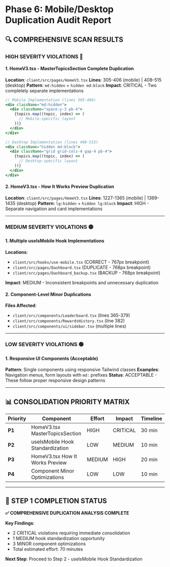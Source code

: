 # Phase 6: Mobile/Desktop Duplication Audit Report

## 🔍 **COMPREHENSIVE SCAN RESULTS**

### **HIGH SEVERITY VIOLATIONS** 🔴

#### **1. HomeV3.tsx - MasterTopicsSection Complete Duplication**
**Location**: `client/src/pages/HomeV3.tsx`
**Lines**: 305-406 (mobile) | 408-515 (desktop)
**Pattern**: `md:hidden` + `hidden md:block`
**Impact**: CRITICAL - Two completely separate implementations

```jsx
// Mobile Implementation (lines 305-406)
<div className="md:hidden">
  <div className="space-y-3 pb-4">
    {topics.map((topic, index) => (
      // Mobile-specific layout
    ))}
  </div>
</div>

// Desktop Implementation (lines 408-515)  
<div className="hidden md:block">
  <div className="grid grid-cols-4 gap-4 pb-4">
    {topics.map((topic, index) => (
      // Desktop-specific layout
    ))}
  </div>
</div>
```

#### **2. HomeV3.tsx - How It Works Preview Duplication**
**Location**: `client/src/pages/HomeV3.tsx`
**Lines**: 1227-1365 (mobile) | 1369-1435 (desktop)
**Pattern**: `lg:hidden` + `hidden lg:block`
**Impact**: HIGH - Separate navigation and card implementations

---

### **MEDIUM SEVERITY VIOLATIONS** 🟡

#### **1. Multiple useIsMobile Hook Implementations**
**Locations**: 
- `client/src/hooks/use-mobile.tsx` (CORRECT - 767px breakpoint)
- `client/src/pages/Dashboard.tsx` (DUPLICATE - 768px breakpoint)
- `client/src/pages/Dashboard_backup.tsx` (BACKUP - 768px breakpoint)

**Impact**: MEDIUM - Inconsistent breakpoints and unnecessary duplication

#### **2. Component-Level Minor Duplications**
**Files Affected**:
- `client/src/components/Leaderboard.tsx` (lines 365-379)
- `client/src/components/RewardsHistory.tsx` (line 382)
- `client/src/components/ui/sidebar.tsx` (multiple lines)

---

### **LOW SEVERITY VIOLATIONS** 🟢

#### **1. Responsive UI Components (Acceptable)**
**Pattern**: Single components using responsive Tailwind classes
**Examples**: Navigation menus, form layouts with `md:` prefixes
**Status**: ACCEPTABLE - These follow proper responsive design patterns

---

## 📊 **CONSOLIDATION PRIORITY MATRIX**

| **Priority** | **Component** | **Effort** | **Impact** | **Timeline** |
|--------------|---------------|------------|------------|--------------|
| **P1** | HomeV3.tsx MasterTopicsSection | HIGH | CRITICAL | 30 min |
| **P2** | useIsMobile Hook Standardization | LOW | MEDIUM | 10 min |
| **P3** | HomeV3.tsx How It Works Preview | MEDIUM | HIGH | 20 min |
| **P4** | Component Minor Optimizations | LOW | LOW | 10 min |

---

## 🎯 **STEP 1 COMPLETION STATUS**

**✅ COMPREHENSIVE DUPLICATION ANALYSIS COMPLETE**

**Key Findings**:
- 2 CRITICAL violations requiring immediate consolidation
- 1 MEDIUM hook standardization opportunity  
- 3 MINOR component optimizations
- Total estimated effort: 70 minutes

**Next Step**: Proceed to Step 2 - useIsMobile Hook Standardization